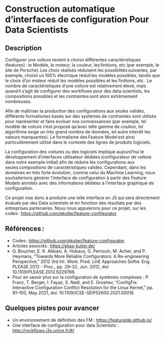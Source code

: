 # Construction automatique d’interfaces de configuration Pour Data Scientists 

## Description

Configurer une voiture revient à choisir différentes caractéristiques (features) : le Modèle, le moteur, la couleur, les finitions, etc (par exemple, le site de Porsche). Les choix réalisés réduisent les possibilités suivantes, par exemple, choisir un 100% électrique réduit les modèles possibles, tandis que le choix d’un moteur réduit les modèles possibles et les finitions, etc.   Le nombre de caractéristiques d’une voiture est relativement élevé, mais quand il s’agit de configurer des workflows pour des data scientists, les compositions possibles et les contraintes sont alors extrêmement nombreuses. 

 

Afin de maîtriser la production des configurations aux seules valides, différents formalismes basés sur des systèmes de contraintes sont utilisés pour représenter et faire évoluer nos connaissances (par exemple, tel modèle de voiture n’est proposé qu’avec telle gamme de couleur, tel algorithme exige un très grand nombre de données, tel autre interdit les valeurs manquantes). Le formalisme des Feature Model est ainsi particulièrement utilisé dans le contexte des lignes de produits logiciels. 

 

La configuration des voitures ou des logiciels implique aujourd’hui le développement d’interfaces utilisateur dédiées (configurateur de voiture dans notre exemple initial) afin de réduire les configurations aux seules compositions de caractéristiques valides. Cependant, dans les domaines en très forte évolution, comme celui du Machine Learning, nous souhaiterions générer l’interface de configuration à partir des Feature Models annotés avec des informations dédiées à l’interface graphique de configuration.  

Ce projet vise donc à produire une telle interface en JS qui sera directement évaluée par des Data scientists et en fonction des résultats par des entreprises partenaires. Nous nous appuierons pour ce projet, sur les codes : https://github.com/ekuiter/feature-configurator 

 

## Références : 

- Codes : https://github.com/ekuiter/feature-configurator 
- Articles associés : https://elias-kuiter.de/ 
- Q. Boucher, E. K. Abbasi, A. Hubaux, G. Perrouin, M. Acher, and P. Heymans, “Towards More Reliable Configurators: A Re-engineering Perspective,” 2012 3rd Int. Work. Prod. LinE Approaches Softw. Eng. PLEASE 2012 - Proc., pp. 29–32, Jun. 2012, doi: 10.1109/PLEASE.2012.6229766. 
- Pour en savoir plus sur la configuration de systèmes complexes :  P. Franz, T. Berger, I. Fayaz, S. Nadi, and E. Groshev,  “ConfigFix: Interactive Configuration Conflict Resolution for the Linux Kernel,” pp. 91–100, May 2021, doi: 10.1109/ICSE-SEIP52600.2021.00018. 

 
 
## Quelques pistes pour avancer

- Un environnement de définition des FM : https://featureide.github.io/
- Une interface de configuration pour data Scientists : http://rockflows.i3s.unice.fr/#/

